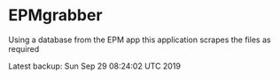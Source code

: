 # EPMgrabber
Using a database from the EPM app this application scrapes the files as required


Latest backup: Sun Sep 29 08:24:02 UTC 2019
